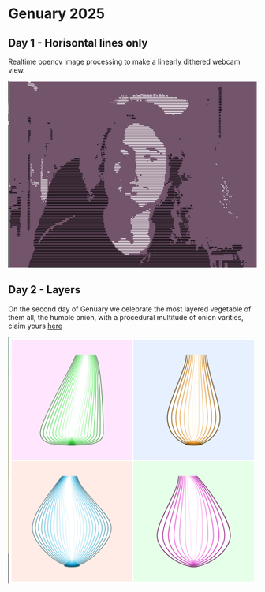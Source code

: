 # Genuary 2025

## Day 1 - Horisontal lines only
Realtime opencv image processing to make a linearly dithered webcam view.

![](1.png)

## Day 2 - Layers
On the second day of Genuary we celebrate the most layered vegetable of them all, the humble onion, with a procedural multitude of onion varities, claim yours [here](https://demborg.se/genuary25/onion)

![](2.png)